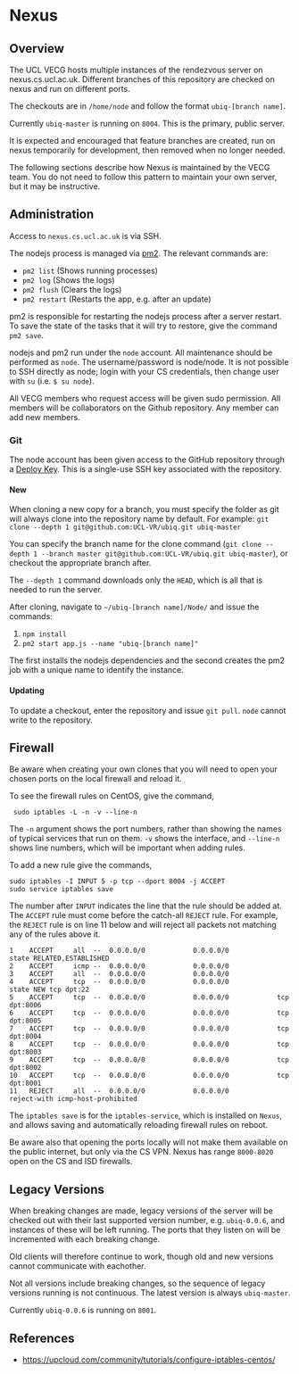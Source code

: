 # Nexus

## Overview

The UCL VECG hosts multiple instances of the rendezvous server on nexus.cs.ucl.ac.uk. Different branches of this repository are checked on nexus and run on different ports.

The checkouts are in `/home/node` and follow the format `ubiq-[branch name]`.

Currently `ubiq-master` is running on `8004`. This is the primary, public server.

It is expected and encouraged that feature branches are created, run on nexus temporarily for development, then removed when no longer needed.

The following sections describe how Nexus is maintained by the VECG team. You do not need to follow this pattern to maintain your own server, but it may be instructive.

## Administration

Access to `nexus.cs.ucl.ac.uk` is via SSH.

The nodejs process is managed via [pm2](https://pm2.keymetrics.io/). The relevant commands are:

* `pm2 list` (Shows running processes)
* `pm2 log` (Shows the logs)
* `pm2 flush` (Clears the logs)
* `pm2 restart` (Restarts the app, e.g. after an update)

pm2 is responsible for restarting the nodejs process after a server restart. To save the state of the tasks that it will try to restore, give the command `pm2 save`.

nodejs and pm2 run under the `node` account. All maintenance should be performed as `node`. The username/password is node/node. It is not possible to SSH directly as node; login with your CS credentials, then change user with `su` (i.e. `$ su node`).

All VECG members who request access will be given sudo permission. All members will be collaborators on the Github repository. Any member can add new members.


### Git

The node account has been given access to the GitHub repository through a [Deploy Key](https://docs.github.com/en/developers/overview/managing-deploy-keys). This is a single-use SSH key associated with the repository. 

#### New

When cloning a new copy for a branch, you must specify the folder as git will always clone into the repository name by default. For example:
`git clone --depth 1 git@github.com:UCL-VR/ubiq.git ubiq-master`

You can specify the branch name for the clone command (`git clone --depth 1 --branch master git@github.com:UCL-VR/ubiq.git ubiq-master`), or checkout the appropriate branch after.

The `--depth 1` command downloads only the `HEAD`, which is all that is needed to run the server.

After cloning, navigate to `~/ubiq-[branch name]/Node/` and issue the commands:

1. `npm install`
2. `pm2 start app.js --name "ubiq-[branch name]"`

The first installs the nodejs dependencies and the second creates the pm2 job with a unique name to identify the instance.

#### Updating

To update a checkout, enter the repository and issue `git pull`. `node` cannot write to the repository.

## Firewall

Be aware when creating your own clones that you will need to open your chosen ports on the local firewall and reload it.

To see the firewall rules on CentOS, give the command,

```
 sudo iptables -L -n -v --line-n
```

The `-n` argument shows the port numbers, rather than showing the names of typical services that run on them. `-v` shows the interface, and `--line-n` shows line numbers, which will be important when adding rules.

To add a new rule give the commands,

```
sudo iptables -I INPUT 5 -p tcp --dport 8004 -j ACCEPT
sudo service iptables save
```

The number after `INPUT` indicates the line that the rule should be added at. The `ACCEPT` rule must come before the catch-all `REJECT` rule. For example, the `REJECT` rule is on line 11 below and will reject all packets not matching any of the rules above it.

```
1    ACCEPT     all  --  0.0.0.0/0            0.0.0.0/0            state RELATED,ESTABLISHED
2    ACCEPT     icmp --  0.0.0.0/0            0.0.0.0/0
3    ACCEPT     all  --  0.0.0.0/0            0.0.0.0/0
4    ACCEPT     tcp  --  0.0.0.0/0            0.0.0.0/0            state NEW tcp dpt:22
5    ACCEPT     tcp  --  0.0.0.0/0            0.0.0.0/0            tcp dpt:8006
6    ACCEPT     tcp  --  0.0.0.0/0            0.0.0.0/0            tcp dpt:8005
7    ACCEPT     tcp  --  0.0.0.0/0            0.0.0.0/0            tcp dpt:8004
8    ACCEPT     tcp  --  0.0.0.0/0            0.0.0.0/0            tcp dpt:8003
9    ACCEPT     tcp  --  0.0.0.0/0            0.0.0.0/0            tcp dpt:8002
10   ACCEPT     tcp  --  0.0.0.0/0            0.0.0.0/0            tcp dpt:8001
11   REJECT     all  --  0.0.0.0/0            0.0.0.0/0            reject-with icmp-host-prohibited
```

The `iptables save` is for the `iptables-service`, which is installed on `Nexus`, and allows saving and automatically reloading firewall rules on reboot.

Be aware also that opening the ports locally will not make them available on the public internet, but only via the CS VPN. Nexus has range `8000-8020` open on the CS and ISD firewalls.

## Legacy Versions

When breaking changes are made, legacy versions of the server will be checked out with their last supported version number, e.g. `ubiq-0.0.6`, and instances of these will be left running. The ports that they listen on will be incremented with each breaking change.

Old clients will therefore continue to work, though old and new versions cannot communicate with eachother.

Not all versions include breaking changes, so the sequence of legacy versions running is not continuous. The latest version is always `ubiq-master`.

Currently `ubiq-0.0.6` is running on `8001`.


## References
* https://upcloud.com/community/tutorials/configure-iptables-centos/